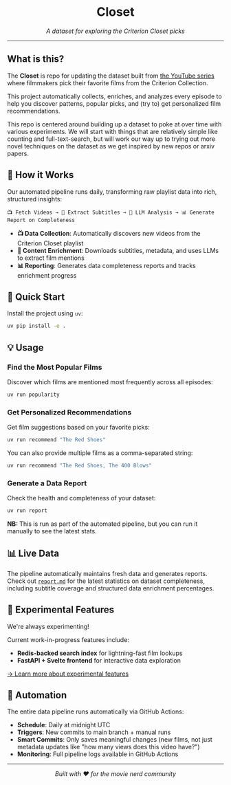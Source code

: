 <div align="center">

# Closet

*A dataset for exploring the Criterion Closet picks*

</div>

---

## What is this?

The **Closet** is repo for updating the dataset built from [the YouTube series](https://www.youtube.com/playlist?list=PL7D89754A5DAD1E8E) where filmmakers pick their favorite films from the Criterion Collection. 

This project automatically collects, enriches, and analyzes every episode to help you discover patterns, popular picks, and (try to) get personalized film recommendations.

This repo is centered around building up a dataset to poke at over time with various experiments.
We will start with things that are relatively simple like counting and full-text-search, but will work our way up to trying out more novel techniques on the dataset as we get inspired by new repos or arxiv papers.

## 🔄 How it Works

Our automated pipeline runs daily, transforming raw playlist data into rich, structured insights:

```
📺 Fetch Videos → 📝 Extract Subtitles → 🤖 LLM Analysis → 📊 Generate Report on Completeness
```

- **📺 Data Collection**: Automatically discovers new videos from the Criterion Closet playlist
- **📝 Content Enrichment**: Downloads subtitles, metadata, and uses LLMs to extract film mentions
- **📊 Reporting**: Generates data completeness reports and tracks enrichment progress

## 🚀 Quick Start

Install the project using `uv`:

```bash
uv pip install -e .
```

## 💡 Usage

### Find the Most Popular Films

Discover which films are mentioned most frequently across all episodes:

```bash
uv run popularity
```

### Get Personalized Recommendations

Get film suggestions based on your favorite picks:

```bash
uv run recommend "The Red Shoes"
```

You can also provide multiple films as a comma-separated string:

```bash
uv run recommend "The Red Shoes, The 400 Blows"
```

### Generate a Data Report

Check the health and completeness of your dataset:

```bash
uv run report
```

**NB:** This is run as part of the automated pipeline, but you can run it manually to see the latest stats.

## 📊 Live Data

The pipeline automatically maintains fresh data and generates reports. Check out [`report.md`](report.md) for the latest statistics on dataset completeness, including subtitle coverage and structured data enrichment percentages.

## 🧪 Experimental Features

We're always experimenting! 

Current work-in-progress features include:

- **Redis-backed search index** for lightning-fast film lookups
- **FastAPI + Svelte frontend** for interactive data exploration

[→ Learn more about experimental features](src/closet/experimental/README.md)

## 🤖 Automation

The entire data pipeline runs automatically via GitHub Actions:

- **Schedule**: Daily at midnight UTC
- **Triggers**: New commits to main branch + manual runs
- **Smart Commits**: Only saves meaningful changes (new films, not just metadata updates like "how many views does this video have?")
- **Monitoring**: Full pipeline logs available in GitHub Actions

---

<div align="center">
<i>Built with ❤️ for the movie nerd community</i>
</div>
